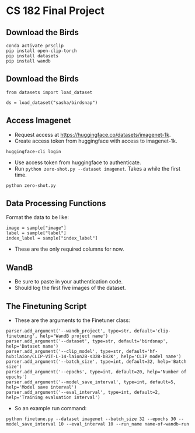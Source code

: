 # CS 182 Final Project

## Download the Birds

```
conda activate prsclip
pip install open-clip-torch
pip install datasets
pip install wandb
```

## Download the Birds
```
from datasets import load_dataset

ds = load_dataset("sasha/birdsnap")
```

## Access Imagenet

* Request access at https://huggingface.co/datasets/imagenet-1k.
* Create access token from huggingface with access to imagenet-1k.
```
huggingface-cli login
```
* Use access token from huggingface to authenticate.
* Run `python zero-shot.py --dataset imagenet`. Takes a while the first time.

```
python zero-shot.py
```

## Data Processing Functions
Format the data to be like:

```
image = sample["image"]
label = sample["label"]
index_label = sample["index_label"]
```

* These are the only required columns for now.

## WandB

* Be sure to paste in your authentication code.
* Should log the first five images of the dataset.

## The Finetuning Script
* These are the arguments to the Finetuner class:

```
parser.add_argument('--wandb_project', type=str, default='clip-finetuning', help='WandB project name')
parser.add_argument('--dataset', type=str, default='birdsnap', help='Dataset name')
parser.add_argument('--clip_model', type=str, default='hf-hub:laion/CLIP-ViT-L-14-laion2B-s32B-b82K', help='CLIP model name')
parser.add_argument('--batch_size', type=int, default=32, help='Batch size')
parser.add_argument('--epochs', type=int, default=20, help='Number of epochs')
parser.add_argument('--model_save_interval', type=int, default=5, help='Model save interval')
parser.add_argument('--eval_interval', type=int, default=2, help='Training evaluation interval')
```

* So an example run command:
```
python finetune.py --dataset imagenet --batch_size 32 --epochs 30 --model_save_interval 10 --eval_interval 10 --run_name name-of-wandb-run
```